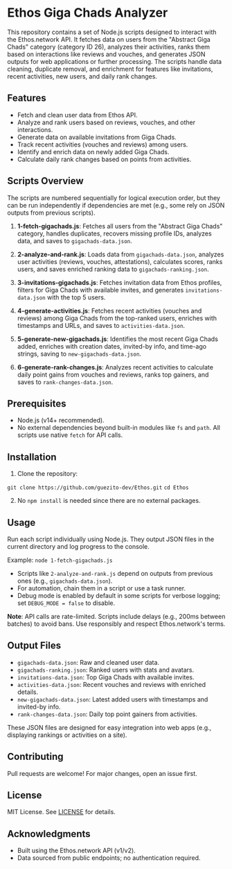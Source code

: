 # Ethos Giga Chads Analyzer

This repository contains a set of Node.js scripts designed to interact with the Ethos.network API. It fetches data on users from the "Abstract Giga Chads" category (category ID 26), analyzes their activities, ranks them based on interactions like reviews and vouches, and generates JSON outputs for web applications or further processing. The scripts handle data cleaning, duplicate removal, and enrichment for features like invitations, recent activities, new users, and daily rank changes.

## Features
- Fetch and clean user data from Ethos API.
- Analyze and rank users based on reviews, vouches, and other interactions.
- Generate data on available invitations from Giga Chads.
- Track recent activities (vouches and reviews) among users.
- Identify and enrich data on newly added Giga Chads.
- Calculate daily rank changes based on points from activities.

## Scripts Overview
The scripts are numbered sequentially for logical execution order, but they can be run independently if dependencies are met (e.g., some rely on JSON outputs from previous scripts).

1. **1-fetch-gigachads.js**: Fetches all users from the "Abstract Giga Chads" category, handles duplicates, recovers missing profile IDs, analyzes data, and saves to `gigachads-data.json`.
   
2. **2-analyze-and-rank.js**: Loads data from `gigachads-data.json`, analyzes user activities (reviews, vouches, attestations), calculates scores, ranks users, and saves enriched ranking data to `gigachads-ranking.json`.

3. **3-invitations-gigachads.js**: Fetches invitation data from Ethos profiles, filters for Giga Chads with available invites, and generates `invitations-data.json` with the top 5 users.

4. **4-generate-activities.js**: Fetches recent activities (vouches and reviews) among Giga Chads from the top-ranked users, enriches with timestamps and URLs, and saves to `activities-data.json`.

5. **5-generate-new-gigachads.js**: Identifies the most recent Giga Chads added, enriches with creation dates, invited-by info, and time-ago strings, saving to `new-gigachads-data.json`.

6. **6-generate-rank-changes.js**: Analyzes recent activities to calculate daily point gains from vouches and reviews, ranks top gainers, and saves to `rank-changes-data.json`.

## Prerequisites
- Node.js (v14+ recommended).
- No external dependencies beyond built-in modules like `fs` and `path`. All scripts use native `fetch` for API calls.

## Installation
1. Clone the repository:

```git clone https://github.com/guezito-dev/Ethos.git```
```cd Ethos```


2. No `npm install` is needed since there are no external packages.

## Usage
Run each script individually using Node.js. They output JSON files in the current directory and log progress to the console.

Example: ```node 1-fetch-gigachads.js```


- Scripts like `2-analyze-and-rank.js` depend on outputs from previous ones (e.g., `gigachads-data.json`).
- For automation, chain them in a script or use a task runner.
- Debug mode is enabled by default in some scripts for verbose logging; set `DEBUG_MODE = false` to disable.

**Note**: API calls are rate-limited. Scripts include delays (e.g., 200ms between batches) to avoid bans. Use responsibly and respect Ethos.network's terms.

## Output Files
- `gigachads-data.json`: Raw and cleaned user data.
- `gigachads-ranking.json`: Ranked users with stats and avatars.
- `invitations-data.json`: Top Giga Chads with available invites.
- `activities-data.json`: Recent vouches and reviews with enriched details.
- `new-gigachads-data.json`: Latest added users with timestamps and invited-by info.
- `rank-changes-data.json`: Daily top point gainers from activities.

These JSON files are designed for easy integration into web apps (e.g., displaying rankings or activities on a site).

## Contributing
Pull requests are welcome! For major changes, open an issue first.

## License
MIT License. See [LICENSE](LICENSE) for details.

## Acknowledgments
- Built using the Ethos.network API (v1/v2).
- Data sourced from public endpoints; no authentication required.


